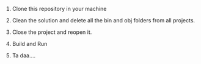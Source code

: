 1. Clone this repository in your machine

2. Clean the solution and delete all the bin and obj folders from all projects.

3. Close the project and reopen it.

4. Build and Run

5. Ta daa....
